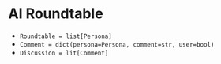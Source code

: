 # AI Roundtable

- `Roundtable = list[Persona]`
- `Comment = dict(persona=Persona, comment=str, user=bool)`
- `Discussion = lit[Comment]`
